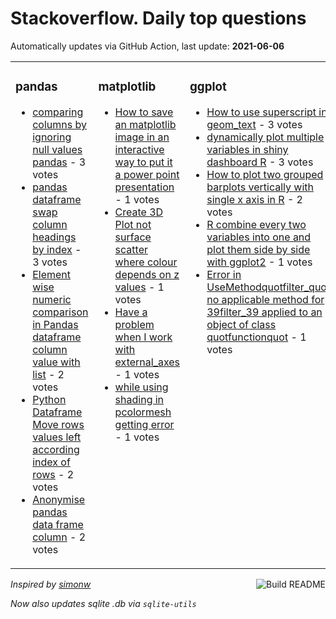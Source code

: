 # Stackoverflow. Daily top questions 

Automatically updates via GitHub Action, last update: **<!-- date starts -->2021-06-06<!-- date ends -->**


<table><tr><td valign="top" width="33%">

### pandas
<!-- pandas starts -->
* [comparing columns by ignoring null values pandas](https://stackoverflow.com/questions/67856625/comparing-columns-by-ignoring-null-values-pandas) - 3 votes
* [pandas dataframe swap column headings by index](https://stackoverflow.com/questions/67859725/pandas-dataframe-swap-column-headings-by-index) - 3 votes
* [Element wise numeric comparison in Pandas dataframe column value with list](https://stackoverflow.com/questions/67856992/element-wise-numeric-comparison-in-pandas-dataframe-column-value-with-list) - 2 votes
* [Python Dataframe Move rows values left according index of rows](https://stackoverflow.com/questions/67859331/python-dataframe-move-rows-values-left-according-index-of-rows) - 2 votes
* [Anonymise pandas data frame column](https://stackoverflow.com/questions/67858673/anonymise-pandas-data-frame-column) - 2 votes
<!-- pandas ends -->
</td><td valign="top" width="34%">


### matplotlib
<!-- matplotlib starts -->
* [How to save an matplotlib image in an interactive way to put it a power point presentation](https://stackoverflow.com/questions/67862423/how-to-save-an-matplotlib-image-in-an-interactive-way-to-put-it-a-power-point-pr) - 1 votes
* [Create 3D Plot not surface scatter where colour depends on z values](https://stackoverflow.com/questions/67861697/create-3d-plot-not-surface-scatter-where-colour-depends-on-z-values) - 1 votes
* [Have a problem when I work with external_axes](https://stackoverflow.com/questions/67858905/have-a-problem-when-i-work-with-external-axes) - 1 votes
* [while using shading in pcolormesh getting error](https://stackoverflow.com/questions/67855474/while-using-shading-in-pcolormesh-getting-error) - 1 votes
<!-- matplotlib ends -->
</td><td valign="top" width="34%">


### ggplot
<!-- ggplot2 starts -->
* [How to use superscript in geom_text](https://stackoverflow.com/questions/67857985/how-to-use-superscript-in-geom-text) - 3 votes
* [dynamically plot multiple variables in shiny dashboard R](https://stackoverflow.com/questions/67855470/dynamically-plot-multiple-variables-in-shiny-dashboard-r) - 3 votes
* [How to plot two grouped barplots vertically with single x axis in R](https://stackoverflow.com/questions/67858336/how-to-plot-two-grouped-barplots-vertically-with-single-x-axis-in-r) - 2 votes
* [R combine every two variables into one and plot them side by side with ggplot2](https://stackoverflow.com/questions/67859420/r-combine-every-two-variables-into-one-and-plot-them-side-by-side-with-ggplot2) - 1 votes
* [Error in UseMethodquotfilter_quot  no applicable method for 39filter_39 applied to an object of class quotfunctionquot](https://stackoverflow.com/questions/67863258/error-in-usemethodfilter-no-applicable-method-for-filter-applied-to-an) - 1 votes
<!-- ggplot2 ends -->
</td></tr></table>

<a href="https://github.com/hp0404/hp0404/actions"><img src="https://github.com/hp0404/hp0404/workflows/Build%20README/badge.svg" align="right" alt="Build README"></a> <p>*Inspired by  [simonw](https://github.com/simonw/simonw)*</p> <p> *Now also updates sqlite .db via `sqlite-utils`* </p>
